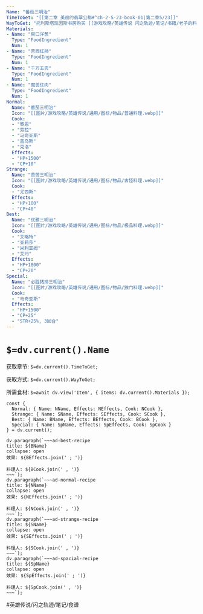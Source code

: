 ```yaml
---
Name: "番茄三明治"
TimeToGet: "[[第二章 美丽的翡翠公都#^ch-2-5-23-book-01|第二章5/23]]"
WayToGet: "托利斯塔凯因斯书房购买 [[游戏攻略/英雄传说 闪之轨迹/笔记/书籍/老子的料理·三明治|老子的料理·三明治]] 使用后获得"
Materials:
- Name: "爽口洋葱"
  Type: "FoodIngredient"
  Num: 1
- Name: "苦西红柿"
  Type: "FoodIngredient"
  Num: 1
- Name: "千万五壳"
  Type: "FoodIngredient"
  Num: 1
- Name: "魔兽红肉"
  Type: "FoodIngredient"
  Num: 1
Normal:
  Name: "番茄三明治"
  Icon: "[[图片/游戏攻略/英雄传说/通用/图标/物品/普通料理.webp]]"
  Cook: 
  - "黎恩"
  - "劳拉"
  - "马奇亚斯"
  - "盖乌斯"
  - "克洛"
  Effects: 
  - "HP+1500"
  - "CP+10"
Strange:
  Name: "苦苦三明治"
  Icon: "[[图片/游戏攻略/英雄传说/通用/图标/物品/古怪料理.webp]]"
  Cook: 
  - "尤西斯"
  Effects:
  - "HP+100"
  - "CP+40"
Best:
  Name: "优雅三明治"
  Icon: "[[图片/游戏攻略/英雄传说/通用/图标/物品/极品料理.webp]]"
  Cook: 
  - "艾略特"
  - "亚莉莎"
  - "米利亚姆"
  - "艾玛"
  Effects:
  - "HP+1800"
  - "CP+20"
Special:
  Name: "必胜猪排三明治"
  Icon: "[[图片/游戏攻略/英雄传说/通用/图标/物品/独门料理.webp]]"
  Cook: 
  - "马奇亚斯"
  Effects:
  - "HP+1500"
  - "CP+25"
  - "STR+25%, 3回合"
---
```

# `$=dv.current().Name`

获取章节: `$=dv.current().TimeToGet;`

获取方式: `$=dv.current().WayToGet;`

所需食材: `$=await dv.view('Item', { items: dv.current().Materials });`
````dataviewjs
const { 
  Normal: { Name: NName, Effects: NEffects, Cook: NCook },
  Strange: { Name: SName, Effects: SEffects, Cook: SCook },
  Best: { Name: BName, Effects: BEffects, Cook: BCook },
  Special: { Name: SpName, Effects: SpEffects, Cook: SpCook }
} = dv.current();

dv.paragraph(`~~~ad-best-recipe
title: ${BName}
collapse: open
效果: ${BEffects.join(' ; ')}

料理人: ${BCook.join(' , ')}
~~~`);
dv.paragraph(`~~~ad-normal-recipe
title: ${NName}
collapse: open
效果: ${NEffects.join(' ; ')}

料理人: ${NCook.join(' , ')}
~~~`);
dv.paragraph(`~~~ad-strange-recipe
title: ${SName}
collapse: open
效果: ${SEffects.join(' ; ')}

料理人: ${SCook.join(' , ')}
~~~`);
dv.paragraph(`~~~ad-spacial-recipe
title: ${SpName}
collapse: open
效果: ${SpEffects.join(' ; ')}

料理人: ${SpCook.join(' , ')}
~~~`);
````

#英雄传说/闪之轨迹/笔记/食谱 